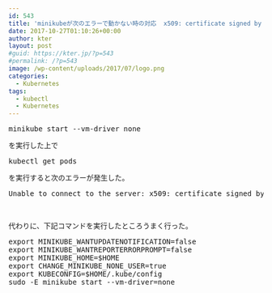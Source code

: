 ```yaml
---
id: 543
title: 'minikubeが次のエラーで動かない時の対応  x509: certificate signed by unknown authority (possibly because of &#8220;crypto/rsa: verification error&#8221;'
date: 2017-10-27T01:10:26+00:00
author: kter
layout: post
#guid: https://kter.jp/?p=543
#permalink: /?p=543
image: /wp-content/uploads/2017/07/logo.png
categories:
  - Kubernetes
tags:
  - kubectl
  - Kubernetes
---
```

<pre class="lang:default decode:true ">minikube start --vm-driver none
</pre>

を実行した上で

<pre class="lang:default decode:true">kubectl get pods</pre>

を実行すると次のエラーが発生した。

<pre class="lang:default decode:true">Unable to connect to the server: x509: certificate signed by unknown authority (possibly because of "crypto/rsa: verification error" while trying to verify candidate authority certificate "minikubeCA")</pre>

&nbsp;

代わりに、下記コマンドを実行したところうまく行った。

<pre class="lang:default decode:true">export MINIKUBE_WANTUPDATENOTIFICATION=false
export MINIKUBE_WANTREPORTERRORPROMPT=false
export MINIKUBE_HOME=$HOME
export CHANGE_MINIKUBE_NONE_USER=true
export KUBECONFIG=$HOME/.kube/config
sudo -E minikube start --vm-driver=none</pre>

&nbsp;